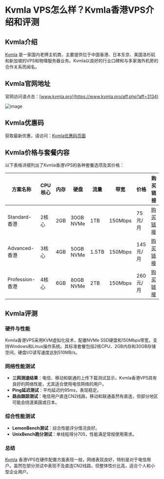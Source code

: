 # Kvmla VPS怎么样？Kvmla香港VPS介绍和评测

## Kvmla介绍

[Kvmla](https://www.kvmla.pro/aff.php?aff=3134) 是一家国内老牌主机商，主要提供位于中国香港、日本东京、美国洛杉矶和新加坡的VPS和物理服务器业务。Kvmla以良好的行业口碑和与多家海外机房的合作关系而闻名。

## Kvmla官网地址

官网访问请点击：[www.kvmla.pro](https://www.kvmla.pro/aff.php?aff=3134)

![image](https://github.com/jamesrwsa/Kvmla/assets/157459784/9a1e1555-5fec-4460-8ac8-32d87db0ccb3)

## Kvmla优惠码

获取最新优惠，请访问：[Kvmla优惠码页面](https://www.kvmla.pro/aff.php?aff=3134)

## Kvmla价格与套餐内容

以下表格详细列出了Kvmla香港VPS的各种套餐选项及其价格：

| 方案名称      | CPU核心 | 内存 | 硬盘      | 流量  | 带宽  | 价格    | 购买链接                       |
|-----------|-------|-----|----------|------|------|-------|------------------------------|
| Standard-香港 | 2核心   | 2GB | 30GB NVMe | 1TB  | 150Mbps | 75元/月 | [购买链接](https://www.kvmla.pro/aff.php?aff=3134&pid=46) |
| Advanced-香港 | 3核心   | 4GB | 50GB NVMe | 1.5TB | 150Mbps | 145元/月 | [购买链接](https://www.kvmla.pro/aff.php?aff=3134&pid=39) |
| Profession-香港 | 4核心   | 6GB | 80GB NVMe | 2TB  | 150Mbps | 260元/月 | [购买链接](https://www.kvmla.pro/aff.php?aff=3134&pid=51) |

## Kvmla评测

### 硬件与性能

Kvmla香港VPS采用KVM虚拟化技术，配置NVMe SSD硬盘和150Mbps带宽，支持Windows和Linux操作系统。其标准套餐包括2核CPU、2GB内存和30GB存储空间，硬盘I/O读写速度达到510MB/s。

### 网络性能测试

- **三网测速结果**：电信、移动和联通的上传下载测试显示，Kvmla香港VPS具有良好的网络性能，尤其适合使用电信网络的用户。
- **Ping延迟测试**：平均延迟约95ms，表现稳定。
- **路由跟踪测试**：电信用户直连CN2线路，移动和联通虽然有直连，但部分地区可能会绕道美国或日本。

### 综合性能测试

- **LemonBench测试**：综合性能评分情况良好。
- **UnixBench跑分测试**：单线程得分705，性能满足常规使用需求。

### 总结

[Kvmla](https://www.kvmla.pro/aff.php?aff=3134)  香港VPS在硬件配置方面表现一般，网络表现良好，特别是对于电信用户。虽然在部分测试中表现不及直连CN2线路，但整体性价比高，适合个人和小型企业用户。


